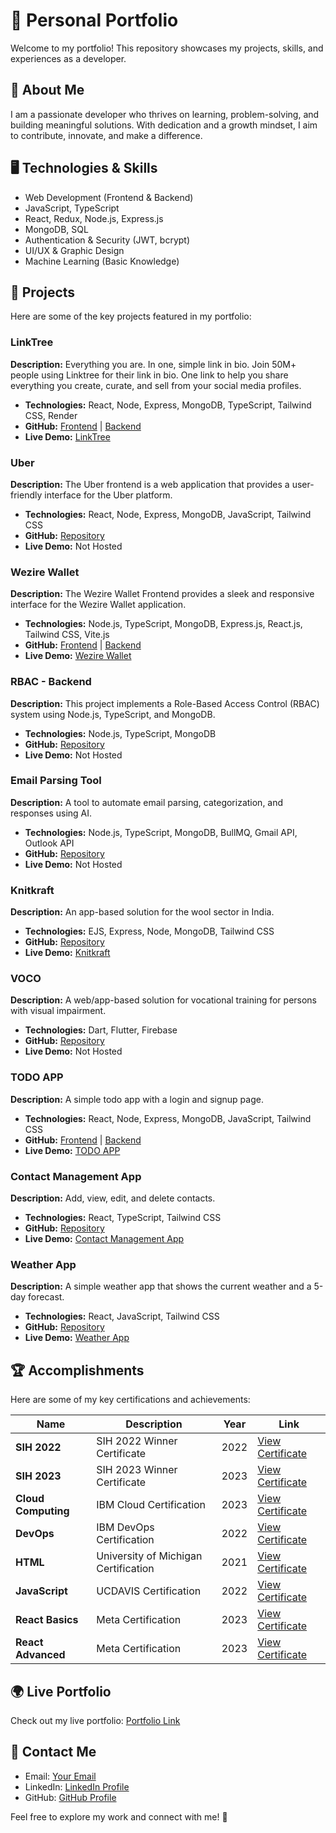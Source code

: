 # 🎼 Personal Portfolio

Welcome to my portfolio! This repository showcases my projects, skills, and experiences as a developer.

## 🚀 About Me
I am a passionate developer who thrives on learning, problem-solving, and building meaningful solutions. With dedication and a growth mindset, I aim to contribute, innovate, and make a difference.

## 🖥️ Technologies & Skills
- Web Development (Frontend & Backend)
- JavaScript, TypeScript
- React, Redux, Node.js, Express.js
- MongoDB, SQL
- Authentication & Security (JWT, bcrypt)
- UI/UX & Graphic Design
- Machine Learning (Basic Knowledge)

## 🐂 Projects
Here are some of the key projects featured in my portfolio:

### LinkTree
**Description:** Everything you are. In one, simple link in bio. Join 50M+ people using Linktree for their link in bio. One link to help you share everything you create, curate, and sell from your social media profiles.
- **Technologies:** React, Node, Express, MongoDB, TypeScript, Tailwind CSS, Render
- **GitHub:** [Frontend](https://github.com/RajnishPuri/LinkTree-Frontend) | [Backend](https://github.com/RajnishPuri/LinkTree-Backend)
- **Live Demo:** [LinkTree](https://linktree-frontend-2j97.onrender.com)

### Uber
**Description:** The Uber frontend is a web application that provides a user-friendly interface for the Uber platform.
- **Technologies:** React, Node, Express, MongoDB, JavaScript, Tailwind CSS
- **GitHub:** [Repository](https://github.com/RajnishPuri/Uber)
- **Live Demo:** Not Hosted

### Wezire Wallet
**Description:** The Wezire Wallet Frontend provides a sleek and responsive interface for the Wezire Wallet application.
- **Technologies:** Node.js, TypeScript, MongoDB, Express.js, React.js, Tailwind CSS, Vite.js
- **GitHub:** [Frontend](https://github.com/RajnishPuri/Wallet-Frontend) | [Backend](https://github.com/RajnishPuri/Wallet-Backend)
- **Live Demo:** [Wezire Wallet](https://wallet-frontend-eight.vercel.app/)

### RBAC - Backend
**Description:** This project implements a Role-Based Access Control (RBAC) system using Node.js, TypeScript, and MongoDB.
- **Technologies:** Node.js, TypeScript, MongoDB
- **GitHub:** [Repository](https://github.com/RajnishPuri/RBAC-Backend)
- **Live Demo:** Not Hosted

### Email Parsing Tool
**Description:** A tool to automate email parsing, categorization, and responses using AI.
- **Technologies:** Node.js, TypeScript, MongoDB, BullMQ, Gmail API, Outlook API
- **GitHub:** [Repository](https://github.com/RajnishPuri/Email-Parsing-Tool)
- **Live Demo:** Not Hosted

### Knitkraft
**Description:** An app-based solution for the wool sector in India.
- **Technologies:** EJS, Express, Node, MongoDB, Tailwind CSS
- **GitHub:** [Repository](https://github.com/RajnishPuri/KnitKraft)
- **Live Demo:** [Knitkraft](https://knitkraft.onrender.com)

### VOCO
**Description:** A web/app-based solution for vocational training for persons with visual impairment.
- **Technologies:** Dart, Flutter, Firebase
- **GitHub:** [Repository](https://github.com/RajnishPuri/Voco_World)
- **Live Demo:** Not Hosted

### TODO APP
**Description:** A simple todo app with a login and signup page.
- **Technologies:** React, Node, Express, MongoDB, JavaScript, Tailwind CSS
- **GitHub:** [Frontend](https://github.com/RajnishPuri/Todo-Frontend) | [Backend](https://github.com/RajnishPuri/Todo_Backend)
- **Live Demo:** [TODO APP](https://todo-frontend-one-pearl.vercel.app/)

### Contact Management App
**Description:** Add, view, edit, and delete contacts.
- **Technologies:** React, TypeScript, Tailwind CSS
- **GitHub:** [Repository](https://github.com/RajnishPuri/Contact-Management-App)
- **Live Demo:** [Contact Management App](https://contact-management-app-one-zeta.vercel.app/)

### Weather App
**Description:** A simple weather app that shows the current weather and a 5-day forecast.
- **Technologies:** React, JavaScript, Tailwind CSS
- **GitHub:** [Repository](https://github.com/RajnishPuri/WeatherApp)
- **Live Demo:** [Weather App](https://rajnishpuri.github.io/WeatherApp/)

## 🏆 Accomplishments
Here are some of my key certifications and achievements:

| Name | Description | Year | Link |
|------|------------|------|------|
| **SIH 2022** | SIH 2022 Winner Certificate | 2022 | [View Certificate](https://drive.google.com/file/d/159VnhRpsuKqsWcidOUdyY0qn9hkn2yEl/view?usp=sharing) |
| **SIH 2023** | SIH 2023 Winner Certificate | 2023 | [View Certificate](https://drive.google.com/file/d/123X-PyZAdzCSIf8hcdy_OQr89wQJQMtA/view?usp=sharing) |
| **Cloud Computing** | IBM Cloud Certification | 2023 | [View Certificate](https://drive.google.com/file/d/1ewGlnanM99YTqNWfmAoTXUXOD9wu4q6u/view?usp=sharing) |
| **DevOps** | IBM DevOps Certification | 2022 | [View Certificate](https://drive.google.com/file/d/14a-huheMO_EtprFC2hjJ6O3GXBmYlYu9/view?usp=sharing) |
| **HTML** | University of Michigan Certification | 2021 | [View Certificate](https://drive.google.com/file/d/1Z72NcimckUB8vkpQj0ViZZUe5Ulw13cV/view?usp=sharing) |
| **JavaScript** | UCDAVIS Certification | 2022 | [View Certificate](https://drive.google.com/file/d/1SOQ-RHKtdXWhmiVLOFjLQw4rA5O_dHc6/view?usp=sharing) |
| **React Basics** | Meta Certification | 2023 | [View Certificate](https://drive.google.com/file/d/1OMKcO7zqfYqUETebGMQFF_wtBTPOzWQL/view?usp=sharing) |
| **React Advanced** | Meta Certification | 2023 | [View Certificate](https://drive.google.com/file/d/1MhMCoRvaavbQl1nnIQuHv8_aKzpZRpoV/view?usp=sharing) |

## 🌍 Live Portfolio
Check out my live portfolio: [Portfolio Link](https://razz-portfolio-seven.vercel.app/)

## 👯️ Contact Me
- Email: [Your Email](rajnishpuri15@gmail.com)
- LinkedIn: [LinkedIn Profile](https://www.linkedin.com/in/rajnish-puri-804b11209/)
- GitHub: [GitHub Profile](https://github.com/RajnishPuri)

Feel free to explore my work and connect with me! 🚀
